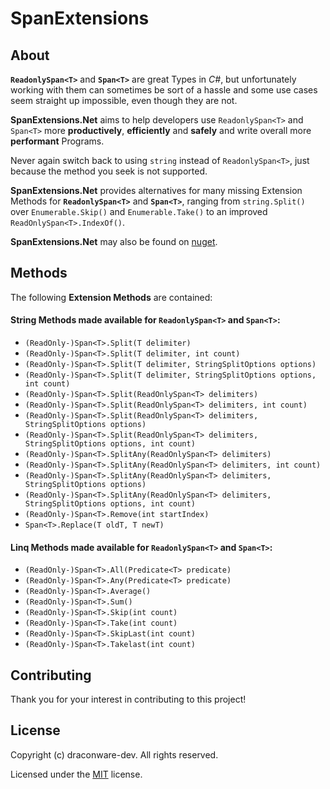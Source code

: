 # SpanExtensions

## About
**`ReadonlySpan<T>`** and **`Span<T>`** are great Types in _C#_, but unfortunately working with them can sometimes be sort of a hassle and some use cases seem straight up impossible, even though they are not.  
 
**SpanExtensions.Net** aims to help developers use `ReadonlySpan<T>` and `Span<T>` more **productively**, **efficiently** and **safely** and write overall more **performant** Programs.  
 
Never again switch back to using `string` instead of `ReadonlySpan<T>`, just because the method you seek is not supported.  
 
**SpanExtensions.Net** provides alternatives for many missing Extension Methods for **`ReadonlySpan<T>`** and **`Span<T>`**, ranging from `string.Split()` over `Enumerable.Skip()` and `Enumerable.Take()` to an improved `ReadOnlySpan<T>.IndexOf()`.

**SpanExtensions.Net** may also be found on [nuget](https://www.google.com).   
  
## Methods 
The following **Extension Methods** are contained: 
 
#### String Methods made available for **`ReadonlySpan<T>`** and **`Span<T>`**:
  
- `(ReadOnly-)Span<T>.Split(T delimiter)`
- `(ReadOnly-)Span<T>.Split(T delimiter, int count)`
- `(ReadOnly-)Span<T>.Split(T delimiter, StringSplitOptions options)` 
- `(ReadOnly-)Span<T>.Split(T delimiter, StringSplitOptions options, int count)`
- `(ReadOnly-)Span<T>.Split(ReadOnlySpan<T> delimiters)`
- `(ReadOnly-)Span<T>.Split(ReadOnlySpan<T> delimiters, int count)`
- `(ReadOnly-)Span<T>.Split(ReadOnlySpan<T> delimiters, StringSplitOptions options)` 
- `(ReadOnly-)Span<T>.Split(ReadOnlySpan<T> delimiters, StringSplitOptions options, int count)`
- `(ReadOnly-)Span<T>.SplitAny(ReadOnlySpan<T> delimiters)`
- `(ReadOnly-)Span<T>.SplitAny(ReadOnlySpan<T> delimiters, int count)`
- `(ReadOnly-)Span<T>.SplitAny(ReadOnlySpan<T> delimiters, StringSplitOptions options)` 
- `(ReadOnly-)Span<T>.SplitAny(ReadOnlySpan<T> delimiters, StringSplitOptions options, int count)`
- `(ReadOnly-)Span<T>.Remove(int startIndex)`
- `Span<T>.Replace(T oldT, T newT)`

#### Linq Methods made available for **`ReadonlySpan<T>`** and **`Span<T>`**:

- `(ReadOnly-)Span<T>.All(Predicate<T> predicate)` 
- `(ReadOnly-)Span<T>.Any(Predicate<T> predicate)` 
- `(ReadOnly-)Span<T>.Average()` 
- `(ReadOnly-)Span<T>.Sum()`  
- `(ReadOnly-)Span<T>.Skip(int count)` 
- `(ReadOnly-)Span<T>.Take(int count)`
- `(ReadOnly-)Span<T>.SkipLast(int count)` 
- `(ReadOnly-)Span<T>.Takelast(int count)`

## Contributing

Thank you for your interest in contributing to this project!
## License

Copyright (c) draconware-dev. All rights reserved. 

Licensed under the [MIT](LICENSE) license.
